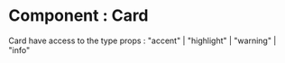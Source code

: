 # Component : Card

<Card type="info" title="Some card">
<Text>
Card have access to the type props : "<Variant type="accent">accent</Variant>" | "<Variant type="highlight">highlight</Variant>" | "<Variant type="warning">warning</Variant>" | "<Variant type="info">info</Variant>"
</Text>
</Card>